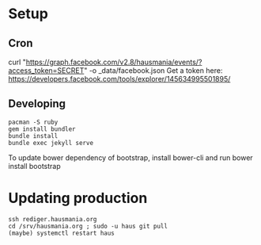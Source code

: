 # Setup
## Cron
curl "https://graph.facebook.com/v2.8/hausmania/events/?access_token=SECRET" -o _data/facebook.json
Get a token here: https://developers.facebook.com/tools/explorer/145634995501895/

## Developing

```
pacman -S ruby
gem install bundler
bundle install
bundle exec jekyll serve
```

To update bower dependency of bootstrap, install bower-cli and run bower install bootstrap

# Updating production

```
ssh rediger.hausmania.org
cd /srv/hausmania.org ; sudo -u haus git pull
(maybe) systemctl restart haus 
```

